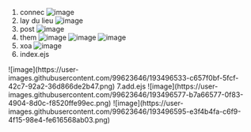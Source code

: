 1. connec
![image](https://user-images.githubusercontent.com/99623646/193496311-8de8170f-a73a-4f3c-bd59-f0dd9350eb68.png)
2. lay du lieu
![image](https://user-images.githubusercontent.com/99623646/193496351-244425b6-aa07-4716-b1e4-7fef6edf2dbc.png)
3. post
![image](https://user-images.githubusercontent.com/99623646/193496391-9f9c377a-f70f-4e21-8e25-97b840bd893c.png)
4. them
![image](https://user-images.githubusercontent.com/99623646/193496441-b33e5e8c-11e3-4f32-be9f-46a7466274b5.png)
![image](https://user-images.githubusercontent.com/99623646/193496454-71b38a2f-962e-4d3e-8e84-c4f455857f80.png)
![image](https://user-images.githubusercontent.com/99623646/193496470-e9a2b7f7-ef03-4cc9-8762-27d214cc344a.png)
5. xoa
![image](https://user-images.githubusercontent.com/99623646/193496494-3d38d443-2b1e-420a-b317-73b285f98daf.png)
6. index.ejs
<link rel="stylesheet" href="https://cdn.jsdelivr.net/npm/bootstrap@4.0.0/dist/css/bootstrap.min.css" 
integrity="sha384-Gn5384xqQ1aoWXA+058RXPxPg6fy4IWvTNh0E263XmFcJlSAwiGgFAW/dAiS6JXm" crossorigin="anonymous">
![image](https://user-images.githubusercontent.com/99623646/193496533-c657f0bf-5fcf-42c7-92a2-36d866de2b47.png)
7.add.ejs
![image](https://user-images.githubusercontent.com/99623646/193496577-b7a66577-0f83-4904-8d0c-f8520ffe99ec.png)
![image](https://user-images.githubusercontent.com/99623646/193496595-e3f4b4fa-c6f9-4f15-98e4-fe616568ab03.png)

